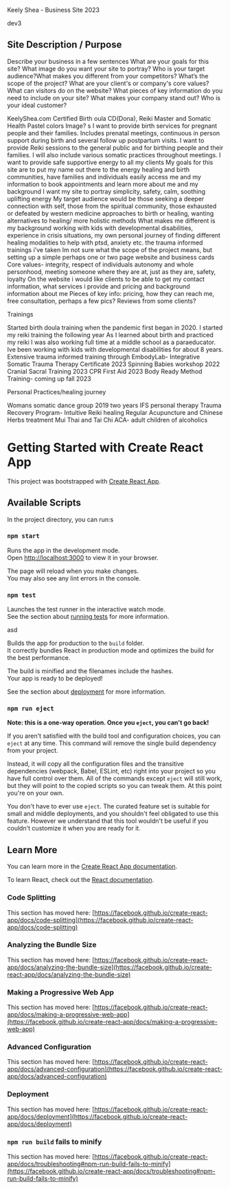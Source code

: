 Keely Shea - Business Site 2023

dev3

## Site Description / Purpose

Describe your business in a few sentences
What are your goals for this site?
What image do you want your site to portray?
Who is your target audience?What makes you different from your competitors?
What’s the scope of the project?
What are your client's or company's core values?
What can visitors do on the website?
What pieces of key information do you need to include on your site?
What makes your company stand out?
Who is your ideal customer?

KeelyShea.com
Certified Birth oula CD(Dona), Reiki Master and Somatic Health
Pastel colors
Image?
s
I want to provide birth services for pregnant people and their families. Includes prenatal meetings, continuous in person support during birth and several follow up postpartum visits. I want to provide Reiki sessions to the general public and for birthing people and their families. I will also include various somatic practices throughout meetings. I want to provide safe supportive energy to all my clients
My goals for this site are to put my name out there to the energy healing and birth communities, have families and individuals easily access me and my information to book appointments and learn more about me and my background
I want my site to portray simplicity, safety, calm, soothing uplifting energy
My target audience would be those seeking a deeper connection with self, those from the spiritual community, those exhausted or defeated by western medicine approaches to birth or healing, wanting alternatives to healing/ more holistic methods
What makes me different is my background working with kids with developmental disabilities, experience in crisis situations, my own personal journey of finding different healing modalities to help with ptsd, anxiety etc. the trauma informed trainings i’ve taken
Im not sure what the scope of the project means, but setting up a simple perhaps one or two page website and business cards
Core values- integrity, respect of individuals autonomy and whole personhood, meeting someone where they are at, just as they are, safety, loyalty
On the website i would like clients to be able to get my contact information, what services i provide and pricing and background information about me
Pieces of key info: pricing, how they can reach me, free consultation, perhaps a few pics? Reviews from some clients?

Trainings

Started birth doula training when the pandemic first began in 2020.
I started my reiki training the following year
As I learned about birth and practiced my reiki I was also working full time at a middle school as a paraeducator.
Ive been working with kids with developmental disabilities for about 8 years.
Extensive trauma informed training through EmbodyLab- Integrative Somatic Trauma Therapy Certificate 2023
Spinning Babies workshop 2022
Cranial Sacral Training 2023
CPR First Aid 2023
Body Ready Method Training- coming up fall 2023

Personal Practices/healing journey

Womans somatic dance group 2019 two years
IFS personal therapy
Trauma Recovery Program- Intuitive Reiki healing
Regular Acupuncture and Chinese Herbs treatment
Mui Thai and Tai Chi
ACA- adult children of alcoholics

# Getting Started with Create React App

This project was bootstrapped with [Create React App](https://github.com/facebook/create-react-app).

## Available Scripts

In the project directory, you can run:s

### `npm start`

Runs the app in the development mode.\
Open [http://localhost:3000](http://localhost:3000) to view it in your browser.

The page will reload when you make changes.\
You may also see any lint errors in the console.

### `npm test`

Launches the test runner in the interactive watch mode.\
See the section about [running tests](https://facebook.github.io/create-react-app/docs/running-tests) for more information.

asd

Builds the app for production to the `build` folder.\
It correctly bundles React in production mode and optimizes the build for the best performance.

The build is minified and the filenames include the hashes.\
Your app is ready to be deployed!

See the section about [deployment](https://facebook.github.io/create-react-app/docs/deployment) for more information.

### `npm run eject`

**Note: this is a one-way operation. Once you `eject`, you can't go back!**

If you aren't satisfied with the build tool and configuration choices, you can `eject` at any time. This command will remove the single build dependency from your project.

Instead, it will copy all the configuration files and the transitive dependencies (webpack, Babel, ESLint, etc) right into your project so you have full control over them. All of the commands except `eject` will still work, but they will point to the copied scripts so you can tweak them. At this point you're on your own.

You don't have to ever use `eject`. The curated feature set is suitable for small and middle deployments, and you shouldn't feel obligated to use this feature. However we understand that this tool wouldn't be useful if you couldn't customize it when you are ready for it.

## Learn More

You can learn more in the [Create React App documentation](https://facebook.github.io/create-react-app/docs/getting-started).

To learn React, check out the [React documentation](https://reactjs.org/).

### Code Splitting

This section has moved here: [https://facebook.github.io/create-react-app/docs/code-splitting](https://facebook.github.io/create-react-app/docs/code-splitting)

### Analyzing the Bundle Size

This section has moved here: [https://facebook.github.io/create-react-app/docs/analyzing-the-bundle-size](https://facebook.github.io/create-react-app/docs/analyzing-the-bundle-size)

### Making a Progressive Web App

This section has moved here: [https://facebook.github.io/create-react-app/docs/making-a-progressive-web-app](https://facebook.github.io/create-react-app/docs/making-a-progressive-web-app)

### Advanced Configuration

This section has moved here: [https://facebook.github.io/create-react-app/docs/advanced-configuration](https://facebook.github.io/create-react-app/docs/advanced-configuration)

### Deployment

This section has moved here: [https://facebook.github.io/create-react-app/docs/deployment](https://facebook.github.io/create-react-app/docs/deployment)

### `npm run build` fails to minify

This section has moved here: [https://facebook.github.io/create-react-app/docs/troubleshooting#npm-run-build-fails-to-minify](https://facebook.github.io/create-react-app/docs/troubleshooting#npm-run-build-fails-to-minify)
